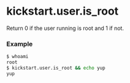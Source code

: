 # kickstart.user.is_root

Return 0 if the user running is root and 1 if not.


### Example

```bash
$ whoami
root
$ kickstart.user.is_root && echo yup
yup
```
